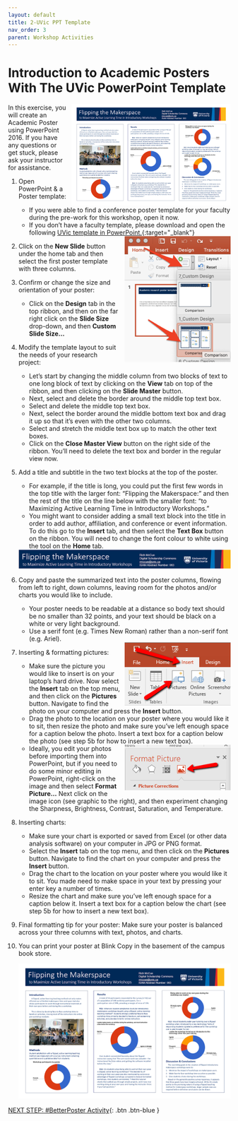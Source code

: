 ```yaml
---
layout: default
title: 2-UVic PPT Template
nav_order: 3
parent: Workshop Activities
---
```


# Introduction to Academic Posters With The UVic PowerPoint Template

<img src="images/act-1/0.png" alt="poster example" style="float:right;width:360px;margin-left:10px;">

In this exercise, you will create an Academic Poster using PowerPoint 2016. If you have any questions or get stuck, please ask your instructor for assistance.

1.  Open PowerPoint & a Poster template:
    -   If you were able to find a conference poster template for your faculty during the pre-work for this workshop, open it now.
    -   If you don’t have a faculty template, please download and open the following [UVic template in PowerPoint.](https://web.uvic.ca/~rmccue/UVicEdge_ResearchPoster.pptx){:target="_blank"}

    <img src="images/act-1/1.png" alt="new slide" style="float:right;width:240px;margin-left:10px;">

2.  Click on the **New Slide** button under the home tab and then select the first poster template with three columns.
3.  Confirm or change the size and orientation of your poster:
    -   Click on the **Design** tab in the top ribbon, and then on the far right click on the **Slide Size** drop-down, and then **Custom Slide Size...**
5.  Modify the template layout to suit the needs of your research project:
    -   Let’s start by changing the middle column from two blocks of text to one long block of text by clicking on the **View** tab on top of the ribbon, and then clicking on the **Slide Master** button.
    -   Next, select and delete the border around the middle top text box.
    -   Select and delete the middle top text box.
    -   Next, select the border around the middle bottom text box and drag it up so that it’s even with the other two columns.
    -   Select and stretch the middle text box up to match the other text boxes.
    -   Click on the **Close Master View** button on the right side of the ribbon. You’ll need to delete the text box and border in the regular view now.
6.  Add a title and subtitle in the two text blocks at the top of the poster.
    -   For example, if the title is long, you could put the first few words in the top title with the larger font: “Flipping the Makerspace:” and then the rest of the title on the line below with the smaller font: “to Maximizing Active Learning Time in Introductory Workshops.”
    -   You might want to consider adding a small text block into the title in order to add author, affiliation, and conference or event information. To do this go to the **Insert** tab, and then select the **Text Box** button on the ribbon. You will need to change the font colour to white using the tool on the **Home** tab.

    <img src="images/act-1/5.png" alt="title and subtitle" style="width:720px;">

7.  Copy and paste the summarized text into the poster columns, flowing from left to right, down columns, leaving room for the photos and/or charts you would like to include.
    -   Your poster needs to be readable at a distance so body text should be no smaller than 32 points, and your text should be black on a white or very light background.
    -   Use a serif font (e.g. Times New Roman) rather than a non-serif font (e.g. Ariel).

    <img src="images/act-1/7.png" alt="insert pictures" style="float:right;width:240px;margin-left:10px;">

8.  Inserting & formatting pictures:
    -   Make sure the picture you would like to insert is on your laptop’s hard drive. Now select the **Insert** tab on the top menu, and then click on the **Pictures** button. Navigate to find the photo on your computer and press the **Insert** button.
    -   Drag the photo to the location on your poster where you would like it to sit, then resize the photo and make sure you’ve left enough space for a caption below the photo. Insert a text box for a caption below the photo (see step 5b for how to insert a new text box).
    
    <img src="images/act-1/7-2.png" alt="format picture" style="float:right;width:240px;margin-left:10px;">
    
    -   Ideally, you edit your photos before importing them into PowerPoint, but if you need to do some minor editing in PowerPoint, right-click on the image and then select **Format Picture…**  Next click on the image icon (see graphic to the right), and then experiment changing the Sharpness, Brightness, Contrast, Saturation, and Temperature.
9.  Inserting charts:
    -   Make sure your chart is exported or saved from Excel (or other data analysis software) on your computer in JPG or PNG format.
    -   Select the **Insert** tab on the top menu, and then click on the **Pictures** button. Navigate to find the chart on your computer and press the **Insert** button.
    -   Drag the chart to the location on your poster where you would like it to sit. You made need to make space in your text by pressing your enter key a number of times.
    -   Resize the chart and make sure you’ve left enough space for a caption below it. Insert a text box for a caption below the chart (see step 5b for how to insert a new text box).
10.  Final formatting tip for your poster: Make sure your poster is balanced across your three columns with text, photos, and charts.
0.  You can print your poster at Blink Copy in the basement of the campus book store.

    <img src="images/act-1/0.png" alt="example of poster" style="width:720px;">

[NEXT STEP: #BetterPoster Activity](act-2.html){: .btn .btn-blue }
